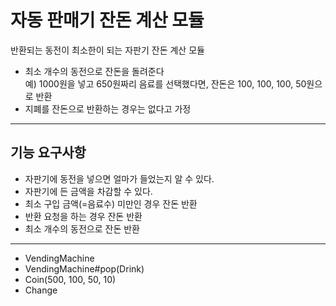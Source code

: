 # 자동 판매기 잔돈 계산 모듈

반환되는 동전이 최소한이 되는 자판기 잔돈 계산 모듈

- 최소 개수의 동전으로 잔돈을 돌려준다  
    예) 1000원을 넣고 650원짜리 음료를 선택했다면, 잔돈은 100, 100, 100, 50원으로 반환
- 지폐를 잔돈으로 반환하는 경우는 없다고 가정

---

## 기능 요구사항

- 자판기에 동전을 넣으면 얼마가 들었는지 알 수 있다.
- 자판기에 든 금액을 차감할 수 있다.
- 최소 구입 금액(=음료수) 미만인 경우 잔돈 반환
- 반환 요청을 하는 경우 잔돈 반환  
- 최소 개수의 동전으로 잔돈 반환

---

- VendingMachine
- VendingMachine#pop(Drink)
- Coin(500, 100, 50, 10)
- Change
